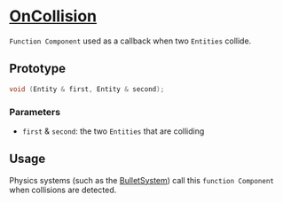# [OnCollision](OnCollision.hpp)

`Function Component` used as a callback when two `Entities` collide.

## Prototype

```cpp
void (Entity & first, Entity & second);
```

### Parameters

* `first` & `second`: the two `Entities` that are colliding


## Usage

Physics systems (such as the [BulletSystem](../../systems/bullet/BulletSystem.md)) call this `function Component` when collisions are detected.